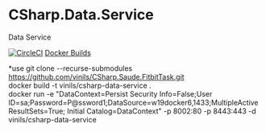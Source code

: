# CSharp.Data.Service
Data Service

[![CircleCI](https://circleci.com/gh/vinils/CSharp.Data.Service.svg?style=svg)](https://circleci.com/gh/vinils/CSharp.Data.Service)
<a href="https://hub.docker.com/r/vinils/csharp-data-service/builds" target="_blank">Docker Builds</a>

*use git clone --recurse-submodules https://github.com/vinils/CSharp.Saude.FitbitTask.git
<BR>
docker build -t vinils/csharp-data-service .
<BR>
docker run -e "DataContext=Persist Security Info=False;User ID=sa;Password=P@ssword1;DataSource=w19docker6,1433;MultipleActiveResultSets=True; Initial Catalog=DataContext" -p 8002:80 -p 8443:443 -d vinils/csharp-data-service
